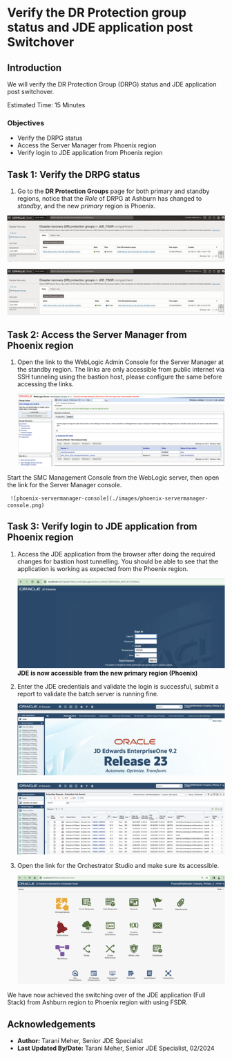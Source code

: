 # Verify the DR Protection group status and JDE application post Switchover

## Introduction

We will verify the DR Protection Group (DRPG) status and JDE application post switchover.

Estimated Time: 15 Minutes

### Objectives

- Verify the DRPG status
- Access the Server Manager from Phoenix region
- Verify login to JDE application from Phoenix region

## Task 1: Verify the DRPG status

1. Go to the **DR Protection Groups** page for both primary and standby regions, notice that the *Role* of DRPG at Ashburn has changed to *standby*, and the new *primary* region is Phoenix. 

  ![drpg navigation page](./images/ashburn-drpgpage.png)

  ![ashburn drpg status](./images/phoenix-drpgpage.png)

## Task 2: Access the Server Manager from Phoenix region

1. Open the link to the WebLogic Admin Console for the Server Manager at the standby region. The links are only accessible from public internet via SSH tunneling using the bastion host, please configure the same before accessing the links.
  
     ![phoenix weblogic admin](./images/phoenix-weblogic-admin.png)

  Start the SMC Management Console from the WebLogic server, then open the link for the Server Manager console. 

     ![phoenix-servermanager-console](./images/phoenix-servermanager-console.png)

## Task 3: Verify login to JDE application from Phoenix region

1. Access the JDE application from the browser after doing the required changes for bastion host tunnelling. You should be able to see that the application is working as expected from the Phoenix region.

      ![phoenix-jde-app-verify](./images/phoenix-jde-app-verify.png)
     **JDE is now accessible from the new primary region (Phoenix)**

2. Enter the JDE credentials and validate the login is successful, submit a report to validate the batch server is running fine.

     ![phoenix-jde-app-login](./images/phoenix-jde-app-login.png)

     ![phoenix-jde-app-batch](./images/phoenix-jde-app-batch.png)

3. Open the link for the Orchestrator Studio and make sure its accessible. 

     ![phoenix-orch-login](./images/phoenix-orch-login.png)


We have now achieved the switching over of the JDE application (Full Stack) from Ashburn region to Phoenix region with using FSDR.

## Acknowledgements

- **Author:** Tarani Meher, Senior JDE Specialist
- **Last Updated By/Date:** Tarani Meher, Senior JDE Specialist, 02/2024
